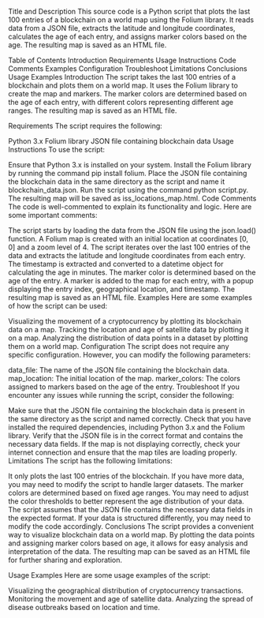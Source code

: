 Title and Description
This source code is a Python script that plots the last 100 entries of a blockchain on a world map using the Folium library. It reads data from a JSON file, extracts the latitude and longitude coordinates, calculates the age of each entry, and assigns marker colors based on the age. The resulting map is saved as an HTML file.

Table of Contents
Introduction
Requirements
Usage Instructions
Code Comments
Examples
Configuration
Troubleshoot
Limitations
Conclusions
Usage Examples
Introduction
The script takes the last 100 entries of a blockchain and plots them on a world map. It uses the Folium library to create the map and markers. The marker colors are determined based on the age of each entry, with different colors representing different age ranges. The resulting map is saved as an HTML file.

Requirements
The script requires the following:

Python 3.x
Folium library
JSON file containing blockchain data
Usage Instructions
To use the script:

Ensure that Python 3.x is installed on your system.
Install the Folium library by running the command pip install folium.
Place the JSON file containing the blockchain data in the same directory as the script and name it blockchain_data.json.
Run the script using the command python script.py.
The resulting map will be saved as iss_locations_map.html.
Code Comments
The code is well-commented to explain its functionality and logic. Here are some important comments:

The script starts by loading the data from the JSON file using the json.load() function.
A Folium map is created with an initial location at coordinates [0, 0] and a zoom level of 4.
The script iterates over the last 100 entries of the data and extracts the latitude and longitude coordinates from each entry.
The timestamp is extracted and converted to a datetime object for calculating the age in minutes.
The marker color is determined based on the age of the entry.
A marker is added to the map for each entry, with a popup displaying the entry index, geographical location, and timestamp.
The resulting map is saved as an HTML file.
Examples
Here are some examples of how the script can be used:

Visualizing the movement of a cryptocurrency by plotting its blockchain data on a map.
Tracking the location and age of satellite data by plotting it on a map.
Analyzing the distribution of data points in a dataset by plotting them on a world map.
Configuration
The script does not require any specific configuration. However, you can modify the following parameters:

data_file: The name of the JSON file containing the blockchain data.
map_location: The initial location of the map.
marker_colors: The colors assigned to markers based on the age of the entry.
Troubleshoot
If you encounter any issues while running the script, consider the following:

Make sure that the JSON file containing the blockchain data is present in the same directory as the script and named correctly.
Check that you have installed the required dependencies, including Python 3.x and the Folium library.
Verify that the JSON file is in the correct format and contains the necessary data fields.
If the map is not displaying correctly, check your internet connection and ensure that the map tiles are loading properly.
Limitations
The script has the following limitations:

It only plots the last 100 entries of the blockchain. If you have more data, you may need to modify the script to handle larger datasets.
The marker colors are determined based on fixed age ranges. You may need to adjust the color thresholds to better represent the age distribution of your data.
The script assumes that the JSON file contains the necessary data fields in the expected format. If your data is structured differently, you may need to modify the code accordingly.
Conclusions
The script provides a convenient way to visualize blockchain data on a world map. By plotting the data points and assigning marker colors based on age, it allows for easy analysis and interpretation of the data. The resulting map can be saved as an HTML file for further sharing and exploration.

Usage Examples
Here are some usage examples of the script:

Visualizing the geographical distribution of cryptocurrency transactions.
Monitoring the movement and age of satellite data.
Analyzing the spread of disease outbreaks based on location and time.
